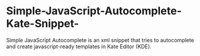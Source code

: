 # Simple-JavaScript-Autocomplete-Kate-Snippet-
Simple JavaScript Autocomplete is an xml snippet that tries to autocomplete and create javascript-ready templates in Kate Editor (KDE).
